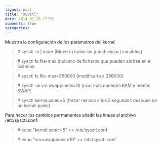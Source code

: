 ```yaml
---
layout: post
title: "sysctl"
date: 2014-01-28 17:53
comments: true
categories: 
---
```

Muestra la configuración de los parámetros del kernel

>\# sysctl -a | more (Muestra todas las [muchisimas] variables)

>\# sysctl fs.file-max     (máximo de ficheros que pueden abrirse en el sistema)

>\# sysctl fs.file-max=256000   (modificarlo a 256000)

>\# sysctl -w vm.swappiness=10 (usar más memoria RAM y menos SWAP)

>\# sysctl kernel.panic=5 (forzar reinicio a los 5 segundos despues de un kernel panic)

Para hacer los cambios permanentes añadir las lineas al archivo /etc/sysctl.conf:

>\# echo "kernel.panic=5" >> /etc/sysctl.conf

>\# echo "vm.swappiness=10" >> /etc/sysctl.conf

